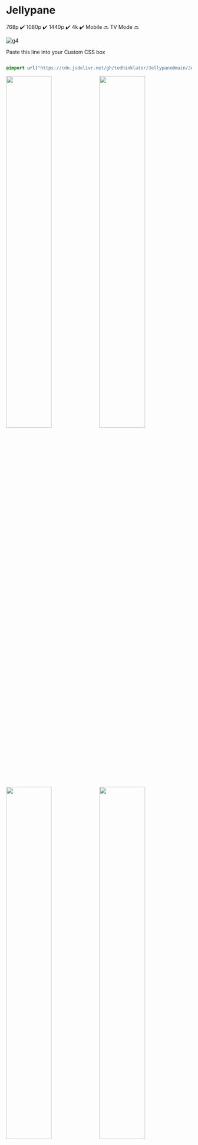 # Jellypane

768p :heavy_check_mark: 1080p :heavy_check_mark: 1440p :heavy_check_mark: 4k :heavy_check_mark: Mobile :soon: TV Mode :soon:

![g4](https://github.com/user-attachments/assets/056f6e39-649d-48e5-a62b-e0f6101e0d86)

Paste this line into your Custom CSS box

```css

@import url("https://cdn.jsdelivr.net/gh/tedhinklater/Jellypane@main/Jellypane.css");

```
<img src="https://github.com/user-attachments/assets/20f6489d-288a-4fa4-868d-62133bf94ae8" width="49.5%" height="49.5%" /> <img src="https://github.com/user-attachments/assets/bfb67da1-b963-4184-b033-0b325c2d18ee" width="49.5%" height="49.5%" />
<img src="https://github.com/user-attachments/assets/fce63ae1-81bd-40e0-a8b3-0323ac2c3725" width="49.5%" height="49.5%" /> <img src="https://github.com/user-attachments/assets/648f28f5-60b8-4943-89a8-c45ff6ddddbc" width="49.5%" height="49.5%" />


[Featured Content Bar instructions](https://github.com/tedhinklater/finality?tab=readme-ov-file#featured-content-bar-by-bobhasnosoul-and-sethbacon)

